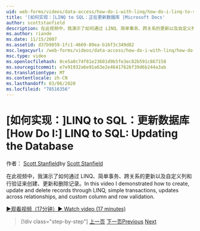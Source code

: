 ```yaml
---
uid: web-forms/videos/data-access/how-do-i-with-linq/how-do-i-linq-to-sql-updating-the-database
title: '[如何实现：]LINQ to SQL：正在更新数据库 |Microsoft Docs'
author: scottstanfield
description: 在此视频中，我演示了如何通过 LINQ、简单事务、跨关系的更新以及自定义列和 。
ms.author: riande
ms.date: 11/15/2007
ms.assetid: d37b9859-1fc1-4669-89ea-b16f3c349d82
msc.legacyurl: /web-forms/videos/data-access/how-do-i-with-linq/how-do-i-linq-to-sql-updating-the-database
msc.type: video
ms.openlocfilehash: 0ce5a0c74f81e23601d9b5fe3ec82b591c867158
ms.sourcegitcommit: e7e91932a6e91a63e2e46417626f39d6b244a3ab
ms.translationtype: MT
ms.contentlocale: zh-CN
ms.lasthandoff: 03/06/2020
ms.locfileid: "78516356"
---
```

# <a name="how-do-i-linq-to-sql-updating-the-database"></a><span data-ttu-id="ae275-103">[如何实现：]LINQ to SQL：更新数据库</span><span class="sxs-lookup"><span data-stu-id="ae275-103">[How Do I:] LINQ to SQL: Updating the Database</span></span>

<span data-ttu-id="ae275-104">作者： [Scott Stanfield](https://github.com/scottstanfield)</span><span class="sxs-lookup"><span data-stu-id="ae275-104">by [Scott Stanfield](https://github.com/scottstanfield)</span></span>

<span data-ttu-id="ae275-105">在此视频中，我演示了如何通过 LINQ、简单事务、跨关系的更新以及自定义列和行验证来创建、更新和删除记录。</span><span class="sxs-lookup"><span data-stu-id="ae275-105">In this video I demonstrated how to create, update and delete records through LINQ, simple transactions, updates across relationships, and custom column and row validation.</span></span>

[<span data-ttu-id="ae275-106">&#9654;观看视频（17分钟）</span><span class="sxs-lookup"><span data-stu-id="ae275-106">&#9654; Watch video (17 minutes)</span></span>](https://channel9.msdn.com/Blogs/ASP-NET-Site-Videos/how-do-i-linq-to-sql-updating-the-database)

> [!div class="step-by-step"]
> <span data-ttu-id="ae275-107">[上一页](how-do-i-linq-to-sql-querying-the-database.md)
> [下一页](how-do-i-linq-to-sql-linqdatasource.md)</span><span class="sxs-lookup"><span data-stu-id="ae275-107">[Previous](how-do-i-linq-to-sql-querying-the-database.md)
[Next](how-do-i-linq-to-sql-linqdatasource.md)</span></span>
